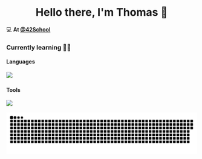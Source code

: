 <h1 align="center">Hello there, I'm Thomas 👋</h1>

💻 **At [@42School](https://github.com/42School)**

### Currently learning 👨‍💻
#### Languages
<img src="https://skillicons.dev/icons?i=swift,c,cpp,python,django,flask,javascript,vue,html,css">

#### Tools
<img src="https://skillicons.dev/icons?i=apple,git,github,docker,vscode">

<a href=#><img src="contributions.svg"></a>
